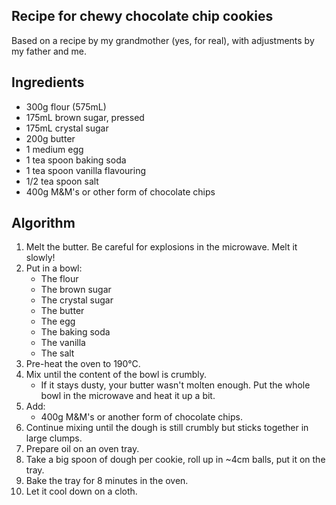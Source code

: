 Recipe for chewy chocolate chip cookies
---------------------------------------
Based on a recipe by my grandmother (yes, for real), with adjustments by my father and me.

Ingredients
-----------
- 300g flour (575mL)
- 175mL brown sugar, pressed
- 175mL crystal sugar
- 200g butter
- 1 medium egg
- 1 tea spoon baking soda
- 1 tea spoon vanilla flavouring
- 1/2 tea spoon salt
- 400g M&M's or other form of chocolate chips

Algorithm
---------
1. Melt the butter. Be careful for explosions in the microwave. Melt it slowly!
2. Put in a bowl:
	- The flour
	- The brown sugar
	- The crystal sugar
	- The butter
	- The egg
	- The baking soda
	- The vanilla
	- The salt
3. Pre-heat the oven to 190°C.
4. Mix until the content of the bowl is crumbly.
	- If it stays dusty, your butter wasn't molten enough. Put the whole bowl in the microwave and heat it up a bit.
5. Add:
	- 400g M&M's or another form of chocolate chips.
6. Continue mixing until the dough is still crumbly but sticks together in large clumps.
7. Prepare oil on an oven tray.
8. Take a big spoon of dough per cookie, roll up in ~4cm balls, put it on the tray.
9. Bake the tray for 8 minutes in the oven.
10. Let it cool down on a cloth.